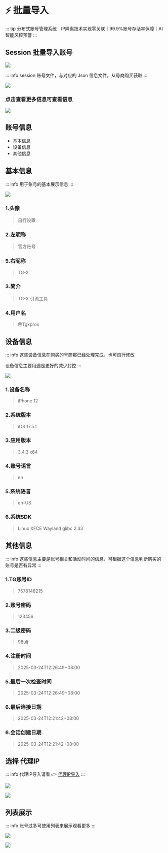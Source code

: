 # ⚡️ 批量导入

::: tip
 分布式账号管理系统｜IP隔离技术实现零关联｜<span class="highlight">99.9%账号存活率保障</span>｜AI智能风控预警
:::

## Session 批量导入账号

![](../assets/account/acc_1.png)

::: info
session 账号文件，与对应的 Json 信息文件，从号商购买获取
:::

![](../assets/account/acc_2.png)

### 点击查看更多信息可查看信息

![](../assets/account/acc_3.png)

## 账号信息

- 基本信息
- 设备信息
- 其他信息

## 基本信息


::: info
用于账号的基本展示信息
:::

![](../assets/account/acc_5.png)

### 1.头像
> 自行设置
### 2.左昵称
> 官方账号
### 5.右昵称
> TG-X
### 3.简介
> TG-X 引流工具
### 4.用户名
> @Tgxprox

## 设备信息

::: info
这些设备信息在购买的号商那已经处理完成，也可自行修改

设备信息主要用途是更好的减少封控
:::

![](../assets/account/acc_6.jpg)

### 1.设备名称
> iPhone 12
### 2.系统版本
> iOS 17.5.1
### 3.应用版本
> 3.4.3 x64
### 4.账号语言
> en
### 5.系统语言
> en-US
### 6.系统SDK
> Linux XFCE Wayland glibc 2.33

## 其他信息

::: info
这些信息主要是账号相关和活动时间的信息，可根据这个信息判断购买的账号是否有异常
:::

### 1.TG账号ID
> 7578148215
### 2.账号密码
> 123456
### 3.二级密码
> 98ulj
### 4.注册时间
> 2025-03-24T12:26:49+08:00
### 5.最后一次检查时间
> 2025-03-24T12:26:49+08:00
### 6.最后连接日期
> 2025-03-24T12:21:42+08:00
### 6.会话创建日期
> 2025-03-24T12:21:42+08:00

## 选择 代理IP

::: info
代理IP导入请看 👉 [代理IP导入](../ipproxy.md)
:::

![](../assets/account/acc_9.png)

![](../assets/account/acc_10.png)


## 列表展示

::: info
账号过多可使用列表来展示观看更多
:::

![](../assets/account/acc_7.png)

![](../assets/account/acc_8.png)
